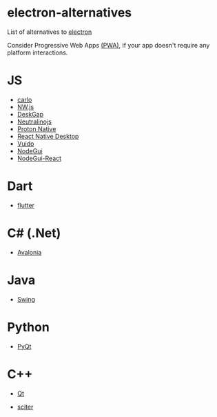 # electron-alternatives
List of alternatives to [electron](https://electronjs.org)

Consider Progressive Web Apps [(PWA)](https://developers.google.com/web/progressive-web-apps/desktop), if your app doesn't require any platform interactions.

# JS
* [carlo](https://github.com/GoogleChromeLabs/carlo)
* [NW.js](https://nwjs.io)
* [DeskGap](https://deskgap.com)
* [Neutralinojs](https://neutralino.js.org)
* [Proton Native](https://proton-native.js.org)
* [React Native Desktop](https://github.com/status-im/react-native-desktop)
* [Vuido](https://github.com/mimecorg/vuido)
* [NodeGui](https://github.com/nodegui/nodegui)
* [NodeGui-React](https://github.com/nodegui/react-nodegui)

# Dart
* [flutter](https://flutter.dev)

# C# (.Net)
* [Avalonia](https://avaloniaui.net)

# Java
* [Swing](https://en.wikipedia.org/wiki/Swing_(Java))

# Python
* [PyQt](https://en.wikipedia.org/wiki/PyQt)

# C++
* [Qt](https://www.qt.io)

* [sciter](https://sciter.com)
